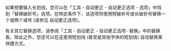 如果想要输入长划线，您可以在「工具 - 自动更正 - 自动更正选项 - 选项」中找到「替换破折号」选项。在特定条件下，该选项将使用短破折号或长破折号替换一个或两个减号 (请参见 自动更正选项)。

有关其它替换选项，请参阅「工具 - 自动更正 - 自动更正选项- 替换」中的替换表。除此之外，您还可以在这里用短划线 (甚至是其他字体的短划线) 自动替换某快捷方式。
